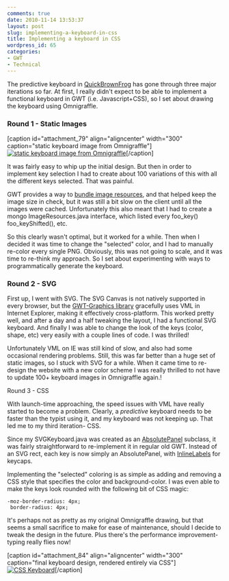 ```yaml
---
comments: true
date: 2010-11-14 13:53:37
layout: post
slug: implementing-a-keyboard-in-css
title: Implementing a keyboard in CSS
wordpress_id: 65
categories:
- GWT
- Technical
---
```


The predictive keyboard in [QuickBrownFrog](http://www.quickbrownfrog.com/#typing:scottish_terrier.xml:0) has gone through three major iterations so far. At first, I really didn't expect to be able to implement a functional keyboard in GWT (i.e. Javascript+CSS), so I set about drawing the keyboard using Omnigraffle.


### Round 1 - Static Images


[caption id="attachment_79" align="aligncenter" width="300" caption="static keyboard image from Omnigraffle"][![static keyboard image from Omnigraffle](http://quickbrownfrog.files.wordpress.com/2010/11/h.png?w=300)](http://quickbrownfrog.files.wordpress.com/2010/11/h.png)[/caption]

It was fairly easy to whip up the initial design. But then in order to implement key selection I had to create about 100 variations of this with all the different keys selected. That was painful.

GWT provides a way to [bundle image resources](http://code.google.com/webtoolkit/doc/latest/DevGuideUiImageBundles.html), and that helped keep the image size in check, but it was still a bit slow on the client until all the images were cached. Unfortunately this also meant that I had to create a mongo ImageResources.java interface, which listed every foo_key() foo_keyShifted(), etc.

So this clearly wasn't optimal, but it worked for a while. Then when I decided it was time to change the "selected" color, and I had to manually re-color every single PNG. Obviously, this was not going to scale, and it was time to re-think my approach. So I set about experimenting with ways to programmatically generate the keyboard.


### Round 2 - SVG


First up, I went with SVG. The SVG Canvas is not natively supported in every browser, but the [GWT-Graphics library](http://code.google.com/p/gwt-graphics/) gracefully uses VML in Internet Explorer, making it effectively cross-platform. This worked pretty well, and after a day and a half tweaking the layout, I had a functional SVG keyboard. And finally I was able to change the look of the keys (color, shape, etc) very easily with a couple lines of code. I was thrilled!

Unfortunately VML on IE was still kind of slow, and also had some occasional rendering problems. Still, this was far better than a huge set of static images, so I stuck with SVG for a while. When it came time to re-design the website with a new color scheme I was really thrilled to not have to update 100+ keyboard images in Omnigraffle again.!

Round 3 - CSS

With launch-time approaching, the speed issues with VML have really started to become a problem. Clearly, a _predictive_ keyboard needs to be faster than the typist using it, and my keyboard was not keeping up. That led me to my third iteration- CSS.

Since my SVGKeyboard.java was created as an [AbsolutePanel](http://google-web-toolkit.googlecode.com/svn/javadoc/2.1/index.html?overview-summary.html) subclass, it was fairly straightforward to re-implement it in regular old GWT. Instead of an SVG rect, each key is now simply an AbsolutePanel, with [InlineLabels](http://google-web-toolkit.googlecode.com/svn/javadoc/2.1/index.html?overview-summary.html) for keycaps.

Implementing the "selected" coloring is as simple as adding and removing a CSS style that specifies the color and background-color. I was even able to make the keys look rounded with the following bit of CSS magic:

    
    -moz-border-radius: 4px;
     border-radius: 4px;


It's perhaps not as pretty as my original Omnigraffle drawing, but that seems a small sacrifice to make for ease of maintenance, should I decide to tweak the design in the future. Plus there's the performance improvement- typing really flies now!

[caption id="attachment_84" align="aligncenter" width="300" caption="final keyboard design, rendered entirely via CSS"][![CSS Keyboard](http://quickbrownfrog.files.wordpress.com/2010/11/css_keyboard.png?w=300)](http://quickbrownfrog.files.wordpress.com/2010/11/css_keyboard.png)[/caption]

